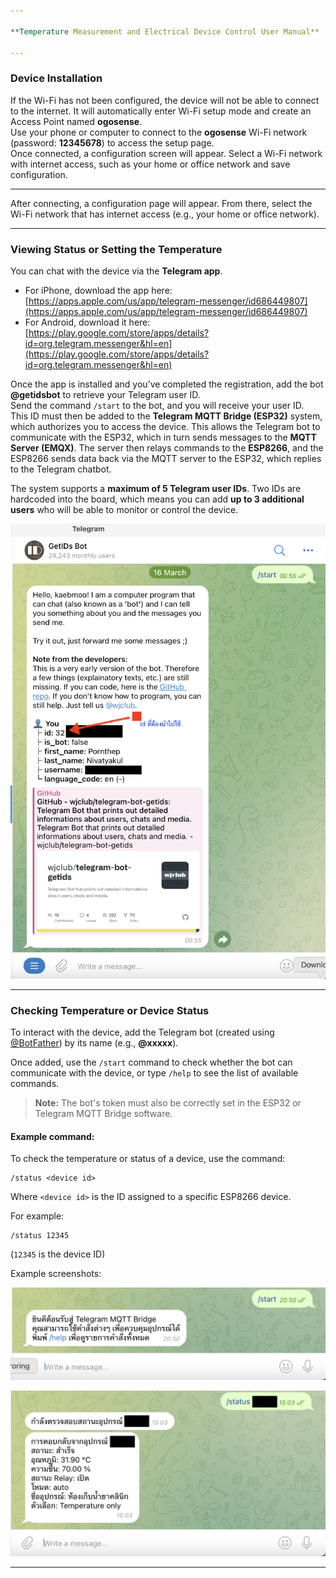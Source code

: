 ```yaml
---

**Temperature Measurement and Electrical Device Control User Manual**

---
```


### Device Installation

If the Wi-Fi has not been configured, the device will not be able to connect to the internet. It will automatically enter Wi-Fi setup mode and create an Access Point named **ogosense**.  
Use your phone or computer to connect to the **ogosense** Wi-Fi network (password: **12345678**) to access the setup page.  
Once connected, a configuration screen will appear. Select a Wi-Fi network with internet access, such as your home or office network and save configuration.

---

After connecting, a configuration page will appear. From there, select the Wi-Fi network that has internet access (e.g., your home or office network).

---

### Viewing Status or Setting the Temperature

You can chat with the device via the **Telegram app**.

- For iPhone, download the app here: [https://apps.apple.com/us/app/telegram-messenger/id686449807](https://apps.apple.com/us/app/telegram-messenger/id686449807)
- For Android, download it here: [https://play.google.com/store/apps/details?id=org.telegram.messenger&hl=en](https://play.google.com/store/apps/details?id=org.telegram.messenger&hl=en)

Once the app is installed and you’ve completed the registration, add the bot **@getidsbot** to retrieve your Telegram user ID.  
Send the command `/start` to the bot, and you will receive your user ID.  
This ID must then be added to the **Telegram MQTT Bridge (ESP32)** system, which authorizes you to access the device. This allows the Telegram bot to communicate with the ESP32, which in turn sends messages to the **MQTT Server (EMQX)**. The server then relays commands to the **ESP8266**, and the ESP8266 sends data back via the MQTT server to the ESP32, which replies to the Telegram chatbot.

The system supports a **maximum of 5 Telegram user IDs**. Two IDs are hardcoded into the board, which means you can add **up to 3 additional users** who will be able to monitor or control the device.

![](Screenshot%202568-04-09%20at%2014.52.01.png)

---

### Checking Temperature or Device Status

To interact with the device, add the Telegram bot (created using [@BotFather](https://t.me/BotFather)) by its name (e.g., **@xxxxx**).

Once added, use the `/start` command to check whether the bot can communicate with the device, or type `/help` to see the list of available commands.

> **Note:** The bot's token must also be correctly set in the ESP32 or Telegram MQTT Bridge software.

#### Example command:

To check the temperature or status of a device, use the command:

```
/status <device id>
```

Where `<device id>` is the ID assigned to a specific ESP8266 device.

For example:

```
/status 12345
```

(`12345` is the device ID)

Example screenshots:

![Screenshot](Screenshot%202568-04-09%20at%2020.50.54.png)  

![Screenshot](Screenshot%202568-04-09%20at%2015.03.37.png)

---
